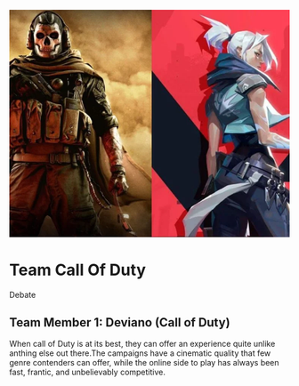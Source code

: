 ![alt](img/codvsval.jpg.webp "logo Title Text 1")

# Team Call Of Duty

Debate

## Team Member 1: Deviano (Call of Duty)

 When call of Duty is at its best, they can offer an experience quite unlike anthing else out there.The campaigns have a cinematic quality that few genre contenders can offer, while the online side to play has always been fast, frantic, and unbelievably competitive.